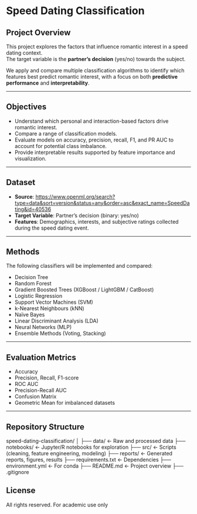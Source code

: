 # Speed Dating Classification

## Project Overview
This project explores the factors that influence romantic interest in a speed dating context.  
The target variable is the **partner’s decision** (yes/no) towards the subject.  

We apply and compare multiple classification algorithms to identify which features best predict romantic interest, with a focus on both **predictive performance** and **interpretability**.

---

## Objectives
- Understand which personal and interaction-based factors drive romantic interest.  
- Compare a range of classification models.  
- Evaluate models on accuracy, precision, recall, F1, and PR AUC to account for potential class imbalance.  
- Provide interpretable results supported by feature importance and visualization.  

---

## Dataset
- **Source**:  https://www.openml.org/search?type=data&sort=version&status=any&order=asc&exact_name=SpeedDating&id=40536
- **Target Variable**: Partner’s decision (binary: yes/no)  
- **Features**: Demographics, interests, and subjective ratings collected during the speed dating event.  

---

## Methods
The following classifiers will be implemented and compared:

- Decision Tree  
- Random Forest  
- Gradient Boosted Trees (XGBoost / LightGBM / CatBoost)  
- Logistic Regression  
- Support Vector Machines (SVM)  
- k-Nearest Neighbours (kNN)  
- Naïve Bayes  
- Linear Discriminant Analysis (LDA)  
- Neural Networks (MLP)  
- Ensemble Methods (Voting, Stacking)  

---

## Evaluation Metrics
- Accuracy  
- Precision, Recall, F1-score  
- ROC AUC  
- Precision-Recall AUC  
- Confusion Matrix  
- Geometric Mean for imbalanced datasets  

---

## Repository Structure
speed-dating-classification/
│
├── data/ <- Raw and processed data
├── notebooks/ <- Jupyter/R notebooks for exploration
├── src/ <- Scripts (cleaning, feature engineering, modeling)
├── reports/ <- Generated reports, figures, results
├── requirements.txt <- Dependencies
├── environment.yml <- For conda
├── README.md <- Project overview
├── .gitignore

## License
All rights reserved. For academic use only



